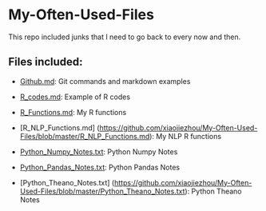 # My-Often-Used-Files
This repo included junks that I need to go back to every now and then.


## Files included:
* [Github.md](https://github.com/xiaojiezhou/My-Often-Used-Files/blob/master/Github.md):  Git commands and markdown examples

* [R_codes.md](https://github.com/xiaojiezhou/My-Often-Used-Files/blob/master/R_Codes.md):  Example of R codes
* [R_Functions.md](https://github.com/xiaojiezhou/My-Often-Used-Files/blob/master/R_Functions.md):  My R functions
* [R_NLP_Functions.md] (https://github.com/xiaojiezhou/My-Often-Used-Files/blob/master/R_NLP_Functions.md):  My NLP R functions

* [Python_Numpy_Notes.txt](https://github.com/xiaojiezhou/My-Often-Used-Files/blob/master/Python_Numpy_Notes.txt):  Python Numpy Notes
* [Python_Pandas_Notes.txt](https://github.com/xiaojiezhou/My-Often-Used-Files/blob/master/Python_Pandas_Notes.txt):  Python Pandas Notes
* [Python_Theano_Notes.txt] (https://github.com/xiaojiezhou/My-Often-Used-Files/blob/master/Python_Theano_Notes.txt):  Python Theano Notes




